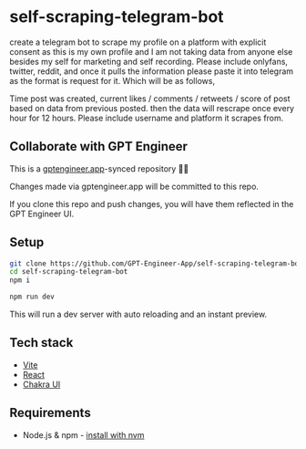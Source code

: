 # self-scraping-telegram-bot

create a telegram bot to scrape my profile on a platform with explicit consent as this is my own profile and I am not taking data from anyone else besides my self for marketing and self recording. Please include onlyfans, twitter, reddit, and once it pulls the information please paste it into telegram as the format is request for it. Which will be as follows,

Time post was created, current likes / comments / retweets / score of post based on data from previous posted. then the data will rescrape once every hour for 12 hours. Please include username and platform it scrapes from.

## Collaborate with GPT Engineer

This is a [gptengineer.app](https://gptengineer.app)-synced repository 🌟🤖

Changes made via gptengineer.app will be committed to this repo.

If you clone this repo and push changes, you will have them reflected in the GPT Engineer UI.

## Setup

```sh
git clone https://github.com/GPT-Engineer-App/self-scraping-telegram-bot.git
cd self-scraping-telegram-bot
npm i
```

```sh
npm run dev
```

This will run a dev server with auto reloading and an instant preview.

## Tech stack

- [Vite](https://vitejs.dev/)
- [React](https://react.dev/)
- [Chakra UI](https://chakra-ui.com/)

## Requirements

- Node.js & npm - [install with nvm](https://github.com/nvm-sh/nvm#installing-and-updating)
